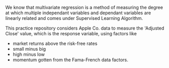 We know that multivariate regression is a method of measuring the degree at which multiple independant variables and dependant variables are linearly related and comes under Supervised Learning Algorithm.

This practice repository considers Apple Co. data to measure the 'Adjusted Close' value, which is the response variable, using factors like 
- market returns above the risk-free rates
- small minus big
- high minus low
- momentum
gotten from the Fama-French data factors.
